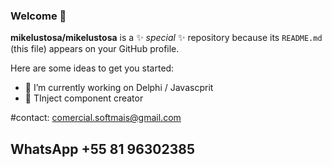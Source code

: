### Welcome 👋


**mikelustosa/mikelustosa** is a ✨ _special_ ✨ repository because its `README.md` (this file) appears on your GitHub profile.

Here are some ideas to get you started:

- 🔭 I’m currently working on Delphi / Javascprit
- 🌱 TInject component creator

#contact: comercial.softmais@gmail.com
## WhatsApp +55 81 96302385
